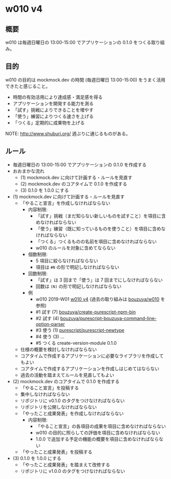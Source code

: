 # w010 v4

## 概要

w010 は毎週日曜日の 13:00-15:00 でアプリケーションの 0.1.0 をつくる取り組み。

## 目的

w010 の目的は mockmock.dev の時間 (毎週日曜日 13:00-15:00) をうまく活用できたと感じること。

- 時間の有効活用により達成感・満足感を得る
- アプリケーションを開発する能力を測る
- 「試す」挑戦によりできることを増やす
- 「使う」練習によりつくる速さを上げる
- 「つくる」定期的に成果物を上げる

NOTE: http://www.shuburi.org/ 週ぶりに通じるものがある。

## ルール

- 毎週日曜日の 13:00-15:00 でアプリケーションの 0.1.0 を作成する
- おおまかな流れ
  - (1) mockmock.dev に向けて計画する・ルールを見直す
  - (2) mockmock.dev のコアタイムで 0.1.0 を作成する
  - (3) 0.1.0 を 1.0.0 にする
- (1) mockmock.dev に向けて計画する・ルールを見直す
  - 「やること宣言」を作成しなければならない
    - 内容制限:
      - 「試す」挑戦（まだ知らない新しいものを試すこと）を項目に含めなければならない
      - 「使う」練習（既に知っているものを使うこと）を項目に含めなければならない
      - 「つくる」つくるものの名前を項目に含めなければならない
      - w010 のルールを対象に含めてならない
    - 個数制限:
      - 5 項目に絞らなければならない
      - 項目は `#N` の形で明記しなければならない
    - 回数制限:
      - 「試す」は 3 回まで「使う」は 7 回までにしなければならない
      - 回数は `(N)` の形で明記しなければならない
    - 例
      * w010 2019-W01 [w010 v4](https://blog.bouzuya.net/2019/04/DD/) (過去の取り組みは [bouzuya/w010](https://github.com/bouzuya/w010) を参照)
      * #1 試す (7) [bouzuya/create-purescript-npm-bin](https://github.com/bouzuya/create-purescript-npm-bin)
      * #2 試す (4) [bouzuya/purescript-bouzuya-command-line-option-parser](https://github.com/bouzuya/purescript-bouzuya-command-line-option-parser)
      * #3 使う (1) [purescript/purescript-newtype](https://github.com/purescript/purescript-newtype)
      * #4 使う (3) ...
      * #5 つくる create-version-module 0.1.0
  - 仕様の概要を検討しなければならない
  - コアタイムで作成するアプリケーションに必要なライブラリを作成してもよい
  - コアタイムで作成するアプリケーションを作成しはじめてはならない
  - 過去の活動を踏まえてルールを見直してもよい
- (2) mockmock.dev のコアタイムで 0.1.0 を作成する
  - 「やること宣言」を投稿する
  - 集中しなければならない
  - リポジトリに v0.1.0 のタグをつけなければならない
  - リポジトリを公開しなければならない
  - 「やったこと成果発表」を作成しなければならない
    - 内容制限:
      - 「やること宣言」の各項目の成果を項目に含めなければならない
      - w010 の目的に照らしての評価を項目に含めなければならない
      - 1.0.0 で追加する予定の機能の概要を項目に含めなければならない
  - 「やったこと成果発表」を投稿する
- (3) 0.1.0 を 1.0.0 にする
  - 「やったこと成果発表」を踏まえて改修する
  - リポジトリに v1.0.0 のタグをつけなければならない
